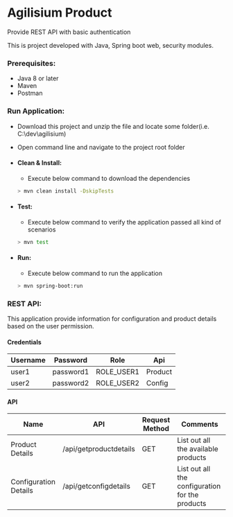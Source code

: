 # Agilisium Product
Provide REST API with basic authentication

This is project developed with Java, Spring boot web, security modules.

### Prerequisites:
 - Java 8 or later
 - Maven
 - Postman

### Run Application:
- Download this project and unzip the file and locate some folder(i.e. C:\dev\agilisium)
- Open command line and navigate to the project root folder

- #### Clean & Install:
    - Execute below command to download the dependencies
    ```sh
    > mvn clean install -DskipTests
    ```
- #### Test:
    - Execute below command to verify the application passed all kind of scenarios
    ```sh
    > mvn test
    ```
- #### Run:
    - Execute below command to run the application
    ```sh
    > mvn spring-boot:run
    ```

### REST API:
  This application provide information for configuration and product details based on the user permission.
  
  #### Credentials
  | Username | Password | Role | Api |
  | -------- | -------- | ---- | --- |
  | user1 | password1 | ROLE_USER1 | Product |
  | user2 | password2 | ROLE_USER2 | Config |
  
  #### API
  | Name | API | Request Method | Comments |
  | ---- | --- | -------------- | -------- |
  |Product Details | /api/getproductdetails | GET | List out all the available products |
  |Configuration Details | /api/getconfigdetails | GET | List out all the configuration for the products |
 